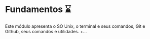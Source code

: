 # Fundamentos :hourglass:
Este módulo apresenta o SO Unix, o terminal e seus comandos, Git e Github, seus comandos e utilidades.
+...
